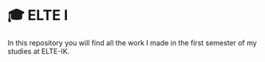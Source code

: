 # :mortar_board: ELTE I

In this repository you will find all the work I made in the first semester of my studies at ELTE-IK.
